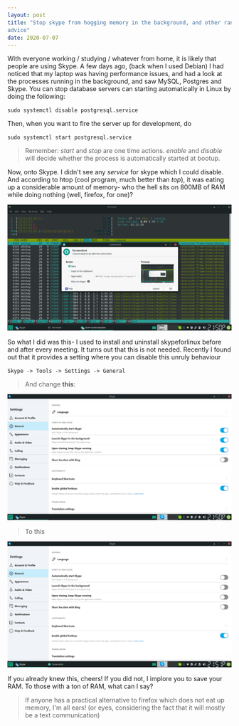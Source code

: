 ```yaml
---
layout: post
title: "Stop skype from hogging memory in the background, and other random
advice"
date: 2020-07-07
---
```


With everyone working / studying / whatever from home, it is likely that people
are using Skype. A few days ago, (back when I used Debian) I had noticed that my
laptop was having performance issues, and had a look at the processes running in
the background, and saw MySQL, Postgres and Skype. You can stop database servers
can starting automatically in Linux by doing the following:

	sudo systemctl disable postgresql.service

Then, when you want to fire the server up for development, do

	sudo systemctl start postgresql.service

> Remember: *start* and *stop* are one time actions. *enable* and *disable* will
> decide whether the process is automatically started at bootup. 

Now, onto Skype. I didn't see any *service* for skype which I could disable. And
according to htop (cool program, much better than *top*), it was eating up a
considerable amount of memory- who the hell sits on 800MB of RAM while doing
nothing (well, firefox, for one)? 

![Skype hogging memory](images/skype_hogging_memory.png)

So what I did was this- I used to install and uninstall skypeforlinux before and
after every meeting. It turns out that this is not needed. Recently I found out
that it provides a setting where you can disable this unruly behaviour

	Skype -> Tools -> Settings -> General

> And change **this**:

![Skype with bad settings enabled](images/skype_settings.png)

> To this

![Skype with bad settings disabled](images/skype_disabled.png)

If you already knew this, cheers! If you did not, I implore you to save your
RAM. To those with a ton of RAM, what can I say?

> If anyone has a practical alternative to firefox which does not eat up memory,
> I'm all ears! (or eyes, considering the fact that it will mostly be a text
> communication)
